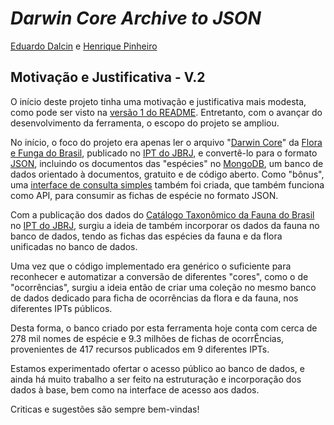# ___Darwin Core Archive to JSON___

[Eduardo Dalcin](https://github.com/edalcin) e [Henrique Pinheiro](https://github.com/Phenome)

## Motivação e Justificativa - V.2

O início deste projeto tinha uma motivação e justificativa mais modesta, como pode ser visto na [versão 1 do README](). Entretanto, com o avançar do desenvolvimento da ferramenta, o escopo do projeto se ampliou.

No início, o foco do projeto era apenas ler o arquivo "[Darwin Core](https://dwc.tdwg.org/)" da [Flora e Funga do Brasil](https://floradobrasil.jbrj.gov.br/consulta/), publicado no [IPT do JBRJ](https://ipt.jbrj.gov.br/jbrj/resource?r=lista_especies_flora_brasil), e convertê-lo para o formato [JSON](https://www.json.org/json-pt.html), incluindo os documentos das "espécies" no [MongoDB](https://www.mongodb.com/), um banco de dados orientado à documentos, gratuito e de código aberto. Como "bônus", uma [interface de consulta simples](https://dwca2json.deno.dev/taxa) também foi criada, que também funciona como API, para consumir as fichas de espécie no formato JSON.

Com a publicação dos dados do [Catálogo Taxonômico da Fauna do Brasil](http://fauna.jbrj.gov.br/) no [IPT do JBRJ](https://ipt.jbrj.gov.br/jbrj/resource?r=catalogo_taxonomico_da_fauna_do_brasil), surgiu a ideia de também incorporar os dados da fauna no banco de dados, tendo as fichas das espécies da fauna e da flora unificadas no banco de dados.

Uma vez que o código implementado era genérico o suficiente para reconhecer e automatizar a conversão de diferentes "cores", como o de "ocorrências", surgiu a ideia então de criar uma coleção no mesmo banco de dados dedicado para ficha de ocorrências da flora e da fauna, nos diferentes IPTs públicos.

Desta forma, o banco criado por esta ferramenta hoje conta com cerca de 278 mil nomes de espécie e 9.3 milhões de fichas de ocorrÊncias, provenientes de 417 recursos publicados em 9 diferentes IPTs.

Estamos experimentado ofertar o acesso público ao banco de dados, e ainda há muito trabalho a ser feito na estruturação e incorporação dos dados à base, bem como na interface de acesso aos dados.

Criticas e sugestões são sempre bem-vindas!